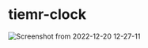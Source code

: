 # tiemr-clock
 

![Screenshot from 2022-12-20 12-27-11](https://user-images.githubusercontent.com/69101383/208606610-6d1c7554-3942-4d6a-9451-23928502d9eb.png)
